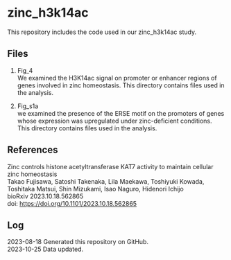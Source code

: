 # zinc_h3k14ac
This repository includes the code used in our zinc_h3k14ac study.

## Files 
1. Fig_4  
We examined the H3K14ac signal on promoter or enhancer regions of genes involved in zinc homeostasis. This directory contains files used in the analysis.

3. Fig_s1a   
we examined the presence of the ERSE motif on the promoters of genes whose expression was upregulated under zinc-deficient conditions. This directory contains files used in the analysis.


## References 
Zinc controls histone acetyltransferase KAT7 activity to maintain cellular zinc homeostasis  
Takao Fujisawa, Satoshi Takenaka, Lila Maekawa, Toshiyuki Kowada, Toshitaka Matsui, Shin Mizukami, Isao Naguro, Hidenori Ichijo  
bioRxiv 2023.10.18.562865  
doi: https://doi.org/10.1101/2023.10.18.562865

## Log
2023-08-18 Generated this repository on GitHub.  
2023-10-25 Data updated.
 
